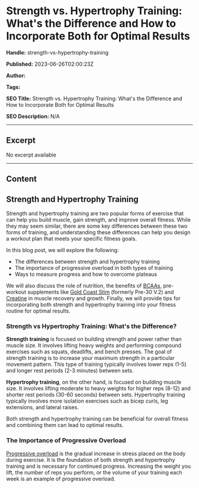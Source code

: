 # Strength vs. Hypertrophy Training: What's the Difference and How to Incorporate Both for Optimal Results

**Handle:** strength-vs-hypertrophy-training

**Published:** 2023-06-26T02:00:23Z

**Author:**  

**Tags:** 

**SEO Title:** Strength vs. Hypertrophy Training: What's the Difference and How to Incorporate Both for Optimal Results 

**SEO Description:** N/A

---

## Excerpt

No excerpt available

---

## Content

## Strength and Hypertrophy Training

Strength and hypertrophy training are two popular forms of exercise that can help you build muscle, gain strength, and improve overall fitness. While they may seem similar, there are some key differences between these two forms of training, and understanding these differences can help you design a workout plan that meets your specific fitness goals.

In this blog post, we will explore the following:

- The differences between strength and hypertrophy training
- The importance of progressive overload in both types of training
- Ways to measure progress and how to overcome plateaus

We will also discuss the role of nutrition, the benefits of [BCAAs](https://www.vpa.com.au/products/bcaa-7000), pre-workout supplements like [Gold Coast Stim](https://www.vpa.com.au/products/gold-coast-stim-pre-workout/) (formerly Pre-30 V.2) and [Creatine](https://www.vpa.com.au/products/creatine-monohydrate) in muscle recovery and growth. Finally, we will provide tips for incorporating both strength and hypertrophy training into your fitness routine for optimal results.

### Strength vs Hypertrophy Training: What's the Difference?

**Strength training** is focused on building strength and power rather than muscle size. It involves lifting heavy weights and performing compound exercises such as squats, deadlifts, and bench presses. The goal of strength training is to increase your maximum strength in a particular movement pattern. This type of training typically involves lower reps (1-5) and longer rest periods (2-3 minutes) between sets.

**Hypertrophy training**, on the other hand, is focused on building muscle size. It involves lifting moderate to heavy weights for higher reps (8-12) and shorter rest periods (30-60 seconds) between sets. Hypertrophy training typically involves more isolation exercises such as bicep curls, leg extensions, and lateral raises.

Both strength and hypertrophy training can be beneficial for overall fitness and combining them can lead to optimal results.

### The Importance of Progressive Overload

[Progressive overload](https://www.vpa.com.au/blogs/training/progressive-overload) is the gradual increase in stress placed on the body during exercise. It is the foundation of both strength and hypertrophy training and is necessary for continued progress. Increasing the weight you lift, the number of reps you perform, or the volume of your training each week is an example of progressive overload.

